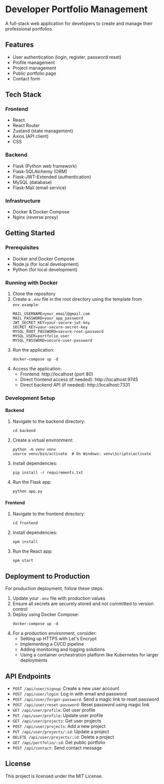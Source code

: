 # Developer Portfolio Management

A full-stack web application for developers to create and manage their professional portfolios.

## Features

- User authentication (login, register, password reset)
- Profile management
- Project management
- Public portfolio page
- Contact form

## Tech Stack

### Frontend
- React
- React Router
- Zustand (state management)
- Axios (API client)
- CSS

### Backend
- Flask (Python web framework)
- Flask-SQLAlchemy (ORM)
- Flask-JWT-Extended (authentication)
- MySQL (database)
- Flask-Mail (email service)

### Infrastructure
- Docker & Docker Compose
- Nginx (reverse proxy)

## Getting Started

### Prerequisites
- Docker and Docker Compose
- Node.js (for local development)
- Python (for local development)

### Running with Docker

1. Clone the repository
2. Create a `.env` file in the root directory using the template from `env.example`:
   ```
   MAIL_USERNAME=your_email@gmail.com
   MAIL_PASSWORD=your_app_password
   JWT_SECRET_KEY=your-secure-jwt-key
   SECRET_KEY=your-secure-secret-key
   MYSQL_ROOT_PASSWORD=secure-root-password
   MYSQL_USER=portfolio_user
   MYSQL_PASSWORD=secure-user-password
   ```
3. Run the application:
   ```
   docker-compose up -d
   ```
4. Access the application:
   - Frontend: http://localhost (port 80)
   - Direct frontend access (if needed): http://localhost:9745
   - Direct backend API (if needed): http://localhost:7331

### Development Setup

#### Backend
1. Navigate to the backend directory:
   ```
   cd backend
   ```
2. Create a virtual environment:
   ```
   python -m venv venv
   source venv/bin/activate  # On Windows: venv\Scripts\activate
   ```
3. Install dependencies:
   ```
   pip install -r requirements.txt
   ```
4. Run the Flask app:
   ```
   python app.py
   ```

#### Frontend
1. Navigate to the frontend directory:
   ```
   cd frontend
   ```
2. Install dependencies:
   ```
   npm install
   ```
3. Run the React app:
   ```
   npm start
   ```

## Deployment to Production

For production deployment, follow these steps:

1. Update your `.env` file with production values
2. Ensure all secrets are securely stored and not committed to version control
3. Deploy using Docker Compose:
   ```
   docker-compose up -d
   ```
4. For a production environment, consider:
   - Setting up HTTPS with Let's Encrypt
   - Implementing a CI/CD pipeline
   - Adding monitoring and logging solutions
   - Using a container orchestration platform like Kubernetes for larger deployments

## API Endpoints

- `POST /api/user/signup`: Create a new user account
- `POST /api/user/login`: Log in with email and password
- `POST /api/user/forgot-password`: Send a magic link to reset password
- `POST /api/user/reset-password`: Reset password using magic link
- `GET /api/user/profile`: Get user profile
- `PUT /api/user/profile`: Update user profile
- `GET /api/user/projects`: Get user projects
- `POST /api/user/projects`: Add a new project
- `PUT /api/user/projects/:id`: Update a project
- `DELETE /api/user/projects/:id`: Delete a project
- `GET /api/portfolio/:id`: Get public portfolio
- `POST /api/contact`: Send contact message

## License

This project is licensed under the MIT License. 